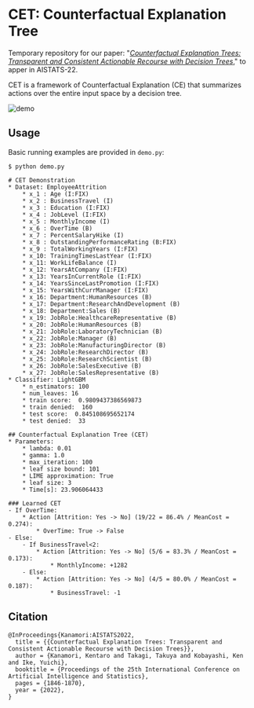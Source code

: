 # CET: Counterfactual Explanation Tree

Temporary repository for our paper: "*[Counterfactual Explanation Trees: Transparent and Consistent Actionable Recourse with Decision Trees](https://proceedings.mlr.press/v151/kanamori22a.html)*," to apper in AISTATS-22.

CET is a framework of Counterfactual Explanation (CE) that summarizes actions over the entire input space by a decision tree. 

![demo](https://user-images.githubusercontent.com/52521189/151741986-3244bdb8-e47f-4c84-93d0-dca9b4a756a8.png)


## Usage

Basic running examples are provided in `demo.py`:
```
$ python demo.py

# CET Demonstration
* Dataset: EmployeeAttrition
	* x_1 : Age (I:FIX)
	* x_2 : BusinessTravel (I)
	* x_3 : Education (I:FIX)
	* x_4 : JobLevel (I:FIX)
	* x_5 : MonthlyIncome (I)
	* x_6 : OverTime (B)
	* x_7 : PercentSalaryHike (I)
	* x_8 : OutstandingPerformanceRating (B:FIX)
	* x_9 : TotalWorkingYears (I:FIX)
	* x_10: TrainingTimesLastYear (I:FIX)
	* x_11: WorkLifeBalance (I)
	* x_12: YearsAtCompany (I:FIX)
	* x_13: YearsInCurrentRole (I:FIX)
	* x_14: YearsSinceLastPromotion (I:FIX)
	* x_15: YearsWithCurrManager (I:FIX)
	* x_16: Department:HumanResources (B)
	* x_17: Department:ResearchAndDevelopment (B)
	* x_18: Department:Sales (B)
	* x_19: JobRole:HealthcareRepresentative (B)
	* x_20: JobRole:HumanResources (B)
	* x_21: JobRole:LaboratoryTechnician (B)
	* x_22: JobRole:Manager (B)
	* x_23: JobRole:ManufacturingDirector (B)
	* x_24: JobRole:ResearchDirector (B)
	* x_25: JobRole:ResearchScientist (B)
	* x_26: JobRole:SalesExecutive (B)
	* x_27: JobRole:SalesRepresentative (B)
* Classifier: LightGBM
	* n_estimators: 100
	* num_leaves: 16
	* train score:  0.9809437386569873
	* train denied:  160
	* test score:  0.845108695652174
	* test denied:  33

## Counterfactual Explanation Tree (CET)
* Parameters:
	* lambda: 0.01
	* gamma: 1.0
	* max_iteration: 100
	* leaf size bound: 101
	* LIME approximation: True
	* leaf size: 3
	* Time[s]: 23.906064433

### Learned CET
- If OverTime:
	* Action [Attrition: Yes -> No] (19/22 = 86.4% / MeanCost = 0.274):
		* OverTime: True -> False
- Else:
	- If BusinessTravel<2:
		* Action [Attrition: Yes -> No] (5/6 = 83.3% / MeanCost = 0.173):
			* MonthlyIncome: +1282
	- Else:
		* Action [Attrition: Yes -> No] (4/5 = 80.0% / MeanCost = 0.187):
			* BusinessTravel: -1

```


## Citation
```
@InProceedings{Kanamori:AISTATS2022,
  title = {{Counterfactual Explanation Trees: Transparent and Consistent Actionable Recourse with Decision Trees}},
  author = {Kanamori, Kentaro and Takagi, Takuya and Kobayashi, Ken and Ike, Yuichi},
  booktitle = {Proceedings of the 25th International Conference on Artificial Intelligence and Statistics},
  pages = {1846-1870},
  year = {2022},
}
```
